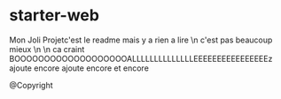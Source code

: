 # starter-web
Mon Joli Projetc'est le readme mais y a rien a lire
\n c'est pas beaucoup mieux
\n \n ca craint
BOOOOOOOOOOOOOOOOOOOALLLLLLLLLLLLLLEEEEEEEEEEEEEEEEz
ajoute encore
ajoute encore et encore


@Copyright